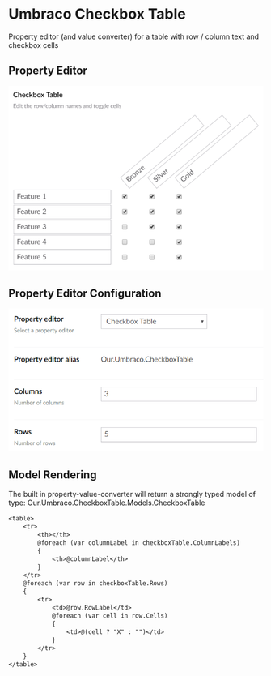 # Umbraco Checkbox Table
Property editor (and value converter) for a table with row / column text and checkbox cells

## Property Editor

![Property Editor Example](docs/PropertyEditor.png)
    
## Property Editor Configuration

![Property Editor Configuration Example](docs/PropertyEditorConfiguration.png)

## Model Rendering

The built in property-value-converter will return a strongly typed model of type: Our.Umbraco.CheckboxTable.Models.CheckboxTable

    <table>
        <tr>
            <th></th>
            @foreach (var columnLabel in checkboxTable.ColumnLabels)
            {
                <th>@columnLabel</th>
            }
        </tr>
        @foreach (var row in checkboxTable.Rows)
        {
            <tr>
                <td>@row.RowLabel</td>
                @foreach (var cell in row.Cells)
                {
                    <td>@(cell ? "X" : "")</td>
                }
            </tr>
        }
    </table>